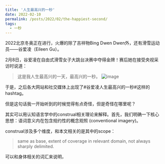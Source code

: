 ```yaml
---
title: '人生最高兴的一秒'
date: 2022-02-10
permalink: /posts/2022/02/the-happiest-second/
tags:
  - 一秒
---
```


2022北京冬奥正在进行，火爆的除了吉祥物Bing Dwen Dwen外，还有滑雪运动员——谷爱凌（Eileen Gu）。

2月8日，谷爱凌在自由式滑雪女子大跳台决赛中夺得金牌！赛后她在接受央视采访时说道：

>这是我人生最高兴的一天，最高兴的一秒。
![image](https://user-images.githubusercontent.com/87760877/153430572-57e758b3-052b-4563-bb82-0da3b10fd566.png)

于是，之后各大网站和社交媒体上出现了#谷爱凌人生最高兴的一秒#这样的hashtag。

但是这句话我一开始听到的时候觉得有点奇怪，但是奇怪在哪里呢？

其实可以用认知语言学中的construal相关理论来解释。首先，我们明确一下核心思想：语词意义内在包含规约性的概念观照 (conventional imagery)。

construal涉及多个维度，和本文相关的是其中的scope：

> same as base, extent of coverage in relevant domain, not always sharply delimited.

可以和身体相关的词汇来说明，

